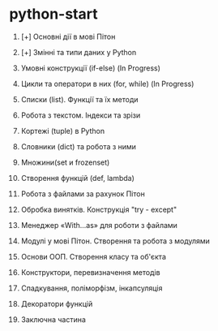 # python-start

1. [+] Основні дії в мові Пітон 

2. [+] Змінні та типи даних у Python

3. Умовні конструкції (if-else) (In Progress)

4. Цикли та оператори в них (for, while) (In Progress)

5. Списки (list). Функції та їх методи

6. Робота з текстом. Індекси та зрізи

7. Кортежі (tuple) в Python

8. Словники (dict) та робота з ними

9. Множини(set и frozenset)

10. Створення функцій (def, lambda)

11. Робота з файлами за рахунок Пітон

12. Обробка винятків. Конструкція "try - except"

13. Менеджер «With...as» для роботи з файлами

14. Модулі у мові Пітон. Створення та робота з модулями

15. Основи ООП. Створення класу та об'єкта

16. Конструктори, перевизначення методів

17. Спадкування, поліморфізм, інкапсуляція

18. Декоратори функцій

19. Заключна частина